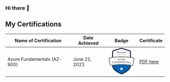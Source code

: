 ### Hi there 👋

<!--
**varunjha089/varunjha089** is a ✨ _special_ ✨ repository because its `README.md` (this file) appears on your GitHub profile.

Here are some ideas to get you started:

- 🔭 I’m currently working on ...
- 🌱 I’m currently learning ...
- 👯 I’m looking to collaborate on ...
- 🤔 I’m looking for help with ...
- 💬 Ask me about ...
- 📫 How to reach me: ...
- 😄 Pronouns: ...
- ⚡ Fun fact: ...
-->

## My Certifications

| Name of Certification | Date Achieved  | Badge | Certificate |
|---|---|---|---|
| Azure Fundamentals (AZ-900) | June 21, 2021 | ![alt text](assets/images/azure-fundamentals.png) | [PDF here](assets/certificate/azure-fundamentals-certificate.pdf) |